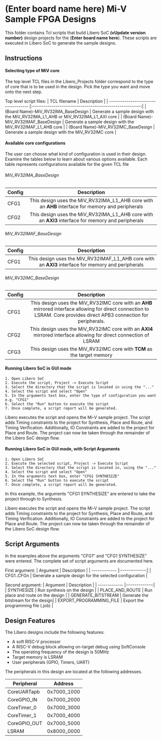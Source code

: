 # (**Enter board name here**) Mi-V Sample FPGA Designs
This folder contains Tcl scripts that build Libero SoC **(vUpdate version number)** design projects for the (**Enter board name here**). These scripts are executed in Libero SoC to generate the sample designs.

## <a name="quick"></a> Instructions

#### Selecting type of MiV core
The top level TCL files in the Libero_Projects folder correspond to the type of core that is to be used in the design. Pick the type you want and move onto the next step.

Top level script files:
| TCL filename                         |  Description                                             |
| ------------------------------------ |:--------------------------------------------------------:|
| (Board Name)-MiV_RV32IMA_BaseDesign   | Generate a sample design with the MiV_RV32IMA_L1_AHB or MiV_RV32IMA_L1_AXI core  |
| (Board Name)-MiV_RV32IMAF_BaseDesign  | Generate a sample design with the MiV_RV32IMAF_L1_AHB core                       |
| (Board Name)-MiV_RV32IMC_BaseDesign   | Generate a sample design with the MiV_RV32IMC core                               |



#### Available core configurations

The user can choose what kind of configuration is used in their design. Examine the tables below to learn about various options available. Each table represents configurations available for the given TCL file


###### MiV_RV32IMA_BaseDesign

| Config | Description |
| ------ | :----------:|
| CFG1   | This design uses the MiV_RV32IMA_L1_AHB core with an **AHB** interface for memory and peripherals|
| CFG2   | This design uses the MiV_RV32IMA_L1_AHB core with an **AXI3** interface for memory and peripherals|



###### MiV_RV32IMAF_BaseDesign

| Config | Description |
| ------ | :----------:|
| CFG1   |  This design uses the MiV_RV32IMAF_L1_AHB core with an **AXI3** interface for memory and peripherals|



###### MiV_RV32IMC_BaseDesign

| Config | Description |
| ------ | :----------:|
| CFG1   | This design uses the MiV_RV32IMC core with an **AHB** mirrored interface allowing for direct connection to LSRAM. Core provides direct APB3 connection for peripherals. |
| CFG2   | This design uses the MiV_RV32IMC core with an **AXI4** mirrored interface allowing for direct connection of LSRAM|
| CFG3   | This design uses the MiV_RV32IMC core with **TCM** as the target memory |




#### Running Libero SoC in GUI mode
    1. Open Libero SoC
    2. Execute the script, Project -> Execute Script
    3. Select the directory that the script is located in using the "..."
    4. Select the script and select "Open"
    5. In the arguments text box, enter the type of configuration you want e.g. "CFG1"
    6. Select the "Run" button to execute the script
    7. Once complete, a script report will be generated.

Libero executes the script and opens the Mi-V sample project. The script adds Timing constraints to the project for Synthesis, Place and Route, and Timing Verification. Additionally, IO Constraints are added to the project for Place and Route. The project can now be taken through the remainder of the Libero SoC design flow.

#### Running Libero SoC in GUI mode, with Script Arguments
    1. Open Libero SoC
    2. Execute the selected script, Project -> Execute Script
    3. Select the directory that the script is located in, using the "..."
    4. Select the script and select "Open"
    5. In the arguments text box, enter "CFG1 SYNTHESIZE"
    6. Select the "Run" button to execute the script
    7. Once complete, a script report will be generated.

In this example, the arguments "CFG1 SYNTHESIZE" are entered to take the project through to Synthesis.

Libero executes the script and opens the Mi-V sample project. The script adds Timing constraints to the project for Synthesis, Place and Route, and Timing Verification. Additionally, IO Constraints are added to the project for Place and Route. The project can now be taken through the remainder of the Libero SoC design flow.

## <a name="Script arguments"></a> Script Arguments
In the examples above the arguments "CFG1" and "CFG1 SYNTHESIZE" were entered. The complete set of script arguments are documented here.

First argument:
| Argument    |  Description   |
| ------------- |:-------------:|
| CFG1..CFGn    | Generate a sample design for the selected configuration  |


Second argument:
| Argument    |  Description   |
| ------------- |:-------------:|
| SYNTHESIZE | Run synthesis on the design  |
| PLACE_AND_ROUTE | Run place and route on the design  |
| GENERATE_BITSTREAM | Generate the bitstream for the design|
| EXPORT_PROGRAMMING_FILE | Export the programming file (.job) |

## Design Features
The Libero designs include the following features:
* A soft RISC-V processor
* A RISC-V debug block allowing on-target debug using SoftConsole
* The operating frequency of the design is 50MHz
* Target memory is LSRAM
* User peripherals (GPIO, Timers, UART)

The peripherals in this design are located at the following addresses.

| Peripheral    | Address   |
| ------------- |:-------------:|
| CoreUARTapb   | 0x7000_1000   |
| CoreGPIO_IN   | 0x7000_2000   |
| CoreTimer_0   | 0x7000_3000   |
| CoreTimer_1   | 0x7000_4000   |
| CoreGPIO_OUT  | 0x7000_5000   |
| LSRAM| 0x8000_0000|
